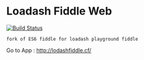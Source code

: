 Loadash Fiddle Web
===

[![Build Status](https://travis-ci.org/jmcriffey/es6-fiddle-web.png?branch=master)](https://travis-ci.org/jmcriffey/es6-fiddle-web)

`fork of ES6 fiddle for loadash playground fiddle`

Go to App : http://lodashfiddle.cf/